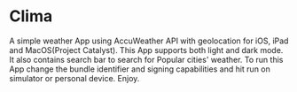# Clima
A simple weather App using AccuWeather API with geolocation for iOS, iPad and MacOS(Project Catalyst).
This App supports both light and dark mode. It also contains search bar to search for Popular cities' weather.
To run this App change the bundle identifier and signing capabilities and hit run on simulator or personal device. Enjoy.
